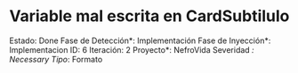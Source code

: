 # Variable mal escrita en CardSubtilulo

Estado: Done
Fase de Detección*: Implementación
Fase de Inyección*: Implementacion
ID: 6
Iteración: 2
Proyecto*: NefroVida
Severidad *: Necessary
Tipo*: Formato